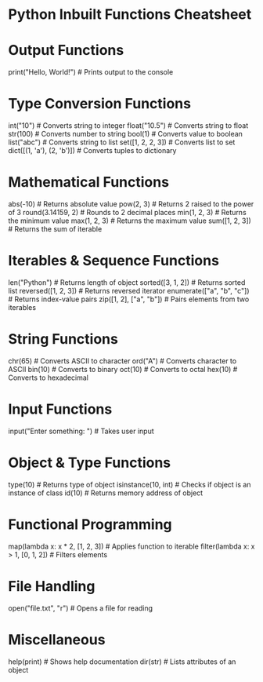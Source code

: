 # Python Inbuilt Functions Cheatsheet

# Output Functions
print("Hello, World!")  # Prints output to the console

# Type Conversion Functions
int("10")  # Converts string to integer
float("10.5")  # Converts string to float
str(100)  # Converts number to string
bool(1)  # Converts value to boolean
list("abc")  # Converts string to list
set([1, 2, 2, 3])  # Converts list to set
dict([(1, 'a'), (2, 'b')])  # Converts tuples to dictionary

# Mathematical Functions
abs(-10)  # Returns absolute value
pow(2, 3)  # Returns 2 raised to the power of 3
round(3.14159, 2)  # Rounds to 2 decimal places
min(1, 2, 3)  # Returns the minimum value
max(1, 2, 3)  # Returns the maximum value
sum([1, 2, 3])  # Returns the sum of iterable

# Iterables & Sequence Functions
len("Python")  # Returns length of object
sorted([3, 1, 2])  # Returns sorted list
reversed([1, 2, 3])  # Returns reversed iterator
enumerate(["a", "b", "c"])  # Returns index-value pairs
zip([1, 2], ["a", "b"])  # Pairs elements from two iterables

# String Functions
chr(65)  # Converts ASCII to character
ord("A")  # Converts character to ASCII
bin(10)  # Converts to binary
oct(10)  # Converts to octal
hex(10)  # Converts to hexadecimal

# Input Functions
input("Enter something: ")  # Takes user input

# Object & Type Functions
type(10)  # Returns type of object
isinstance(10, int)  # Checks if object is an instance of class
id(10)  # Returns memory address of object

# Functional Programming
map(lambda x: x * 2, [1, 2, 3])  # Applies function to iterable
filter(lambda x: x > 1, [0, 1, 2])  # Filters elements

# File Handling
open("file.txt", "r")  # Opens a file for reading

# Miscellaneous
help(print)  # Shows help documentation
dir(str)  # Lists attributes of an object
